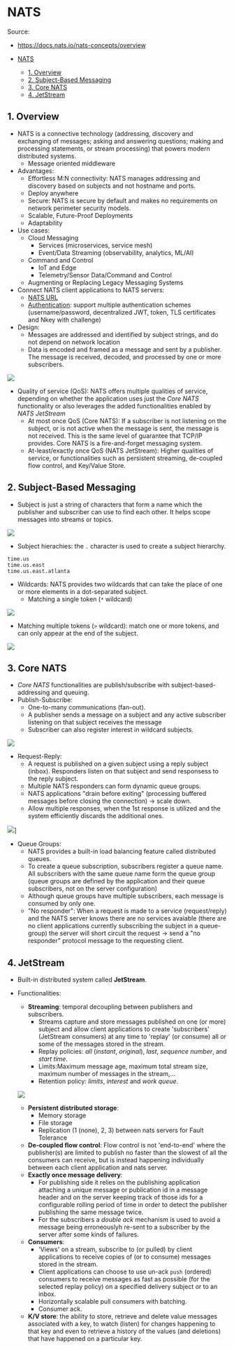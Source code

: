 # NATS

Source:
- <https://docs.nats.io/nats-concepts/overview>

- [NATS](#nats)
  - [1. Overview](#1-overview)
  - [2. Subject-Based Messaging](#2-subject-based-messaging)
  - [3. Core NATS](#3-core-nats)
  - [4. JetStream](#4-jetstream)

## 1. Overview

- NATS is a connective technology (addressing, discovery and exchanging of messages; asking and answering questions; making and processing statements, or stream processing) that powers modern distributed systems.
  - Message oriented middleware
- Advantages:
  - Effortless M:N connectivity: NATS manages addressing and discovery based on subjects and not hostname and ports.
  - Deploy anywhere
  - Secure: NATS is secure by default and makes no requirements on network perimeter security models.
  - Scalable, Future-Proof Deployments
  - Adaptability
- Use cases:
  - Cloud Messaging
    - Services (microservices, service mesh)
    - Event/Data Streaming (observability, analytics, ML/AI)
  - Command and Control
    - IoT and Edge
    - Telemetry/Sensor Data/Command and Control
  - Augmenting or Replacing Legacy Messaging Systems
- Connect NATS client applications to NATS servers:
  - [NATS URL](https://docs.nats.io/using-nats/developer/connecting#nats-url)
  - [Authentication](https://docs.nats.io/using-nats/developer/connecting#authentication-details): support multiple authentication schemes (username/password, decentralized JWT, token, TLS certificates and Nkey with challenge)
- Design:
  - Messages are addressed and identified by subject strings, and do not depend on network location
  - Data is encoded and framed as a message and sent by a publisher. The message is received, decoded, and processed by one or more subscribers.

![](https://683899388-files.gitbook.io/~/files/v0/b/gitbook-x-prod.appspot.com/o/spaces%2F-LqMYcZML1bsXrN3Ezg0%2Fuploads%2Fgit-blob-19a2ced7956b0b0681a8d97c2684d8669120eaec%2Fintro.svg?alt=media)

- Quality of service (QoS): NATS offers multiple qualities of service, depending on whether the application uses just the *Core NATS* functionality or also leverages the added functionalities enabled by *NATS JetStream*
  - At most once QoS (Core NATS): If a subscriber is not listening on the subject, or is not active when the message is sent, the message is not received. This is the same level of guarantee that TCP/IP provides. Core NATS is a fire-and-forget messaging system.
  - At-least/exactly once QoS (NATS JetStream): Higher qualities of service, or functionalities such as persistent streaming, de-coupled flow control, and Key/Value Store.

## 2. Subject-Based Messaging

- Subject is just a string of characters that form a name which the publisher and subscriber can use to find each other. It helps scope messages into streams or topics.

![](https://683899388-files.gitbook.io/~/files/v0/b/gitbook-x-prod.appspot.com/o/spaces%2F-LqMYcZML1bsXrN3Ezg0%2Fuploads%2Fgit-blob-dc7b8771a8a77c9042d216ca3868ec0fa7b05fff%2Fsubjects1.svg?alt=media)

- Subject hierachies: the `.` character is used to create a subject hierarchy.

```
time.us
time.us.east
time.us.east.atlanta
```

- Wildcards: NATS provides two wildcards that can take the place of one or more elements in a dot-separated subject.
  - Matching a single token (`*` wildcard)

![](https://683899388-files.gitbook.io/~/files/v0/b/gitbook-x-prod.appspot.com/o/spaces%2F-LqMYcZML1bsXrN3Ezg0%2Fuploads%2Fgit-blob-b70adb26feafc88e119d7455639c57bb82bba9a4%2Fsubjects2.svg?alt=media)

  - Matching multiple tokens (`>` wildcard): match one or more tokens, and can only appear at the end of the subject.

![](https://683899388-files.gitbook.io/~/files/v0/b/gitbook-x-prod.appspot.com/o/spaces%2F-LqMYcZML1bsXrN3Ezg0%2Fuploads%2Fgit-blob-e73c731e2444069e3aedf8e14a6cd6bb8aced13d%2Fsubjects3.svg?alt=media)

## 3. Core NATS

- *Core NATS* functionalities are publish/subscribe with subject-based-addressing and queuing.
- Publish-Subscribe:
  - One-to-many communications (fan-out).
  - A publisher sends a message on a subject and any active subscriber listening on that subject receives the message
  - Subscriber can also register interest in wildcard subjects.

![](https://683899388-files.gitbook.io/~/files/v0/b/gitbook-x-prod.appspot.com/o/spaces%2F-LqMYcZML1bsXrN3Ezg0%2Fuploads%2Fgit-blob-22d59af386038cc2717176561ffc95c63c295926%2Fpubsub.svg?alt=media)

- Request-Reply:
  - A request is published on a given subject using a reply subject (inbox). Responders listen on that subject and send responsess to the reply subject.
  - Multiple NATS responders can form dynamic queue groups.
  - NATS applications "drain before exiting" (processing buffered messages before closing the connection) -> scale down.
  - Allow multiple responses, when the 1st response is utilized and the system efficiently discards the additional ones.

![](https://683899388-files.gitbook.io/~/files/v0/b/gitbook-x-prod.appspot.com/o/spaces%2F-LqMYcZML1bsXrN3Ezg0%2Fuploads%2Fgit-blob-dc10798d4afca301adba55c1e85c599b25a2ae24%2Freqrepl.svg?alt=media)]

- Queue Groups:
  - NATS provides a built-in load balancing feature called distributed queues.
  - To create a queue subscription, subscribers register a queue name. All subscribers with the same queue name form the queue group (queue groups are defined by the application and their queue subscribers, not on the server configuration)
  - Although queue groups have multiple subscribers, each message is consumed by only one.
  - "No responder": When a request is made to a service (request/reply) and the NATS server knows there are no services avaiable (there are no client applications currently subscribing the subject in a queue-group) the server will short circuit the request -> send a "no responder" protocol message to the requesting client.

## 4. JetStream

- Built-in distributed system called **JetStream**.
- Functionalities:
  - **Streaming**: temporal decoupling between publishers and subscribers.
    - Streams capture and store messages published on one (or more) subject and allow client applications to create 'subscribers' (JetStream consumers) at any time to 'replay' (or consume) all or some of the messages stored in the stream.
    - Replay policies: *all* (*instant*, *original*), *last*, *sequence number*, and *start time*.
    - Limits:Maximum message age, maximum total stream size, maximum number of messages in the stream,...
    - Retention policy: *limits*, *interest* and *work queue*.

  ![](https://683899388-files.gitbook.io/~/files/v0/b/gitbook-x-prod.appspot.com/o/spaces%2F-LqMYcZML1bsXrN3Ezg0%2Fuploads%2Fgit-blob-dedcc17f082fa1e39497c54ed8191b6424ee7792%2Fstreams-and-consumers-75p.png?alt=media)

  - **Persistent distributed storage**:
    - Memory storage
    - File storage
    - Replication (1 (none), 2, 3) between nats servers for Fault Tolerance
  - **De-coupled flow control**: Flow control is not 'end-to-end' where the publisher(s) are limited to publish no faster than the slowest of all the consumers can receive, but is instead happening individually between each client application and nats server.
  - **Exactly once message delivery**:
    - For publishing side it relies on the publishing application attaching a unique message or publication id in a message header and on the server keeping track of those ids for a configurable rolling period of time in order to detect the publisher publishing the same message twice.
    - For the subscribers a *double ack* mechanism is used to avoid a message being erroneouslyh re-sent to a subscriber by the server after  some kinds of failures.
  - **Consumers**:
    - 'Views' on a stream, subscribe to (or pulled) by client applications to receive copies of (or to consume) messages stored in the stream.
    - Client applications can choose to use un-ack `push` (ordered) consumers to receive messages as fast as possible (for the selected replay policy) on a specified delivery subject or to an inbox.
    - Horizontally scalable pull consumers with batching.
    - Consumer ack.
  - **K/V store**: the ability to store, retrieve and delete value messages associated with a key, to watch (listen) for changes happening to that key and even to retrieve a history of the values (and deletions) that have happened on a particular key.
